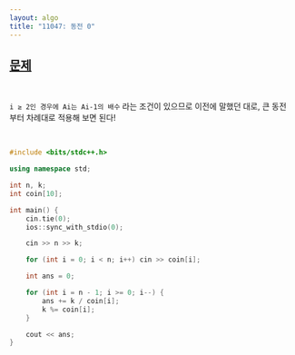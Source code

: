 ```yaml
---
layout: algo
title: "11047: 동전 0"
---
```


## [문제](https://www.acmicpc.net/problem/11047)

<br>

`i ≥ 2인 경우에 Ai는 Ai-1의 배수` 라는 조건이 있으므로 이전에 말했던 대로, 큰 동전 부터 차례대로 적용해 보면 된다!

<br>

```c++
#include <bits/stdc++.h>

using namespace std;

int n, k;
int coin[10];

int main() {
	cin.tie(0);
	ios::sync_with_stdio(0);

	cin >> n >> k;

	for (int i = 0; i < n; i++)	cin >> coin[i];

	int ans = 0;

	for (int i = n - 1; i >= 0; i--) {
		ans += k / coin[i];
		k %= coin[i];
	}

	cout << ans;
}
```